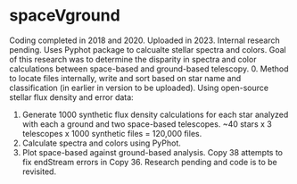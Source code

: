 # spaceVground
Coding completed in 2018 and 2020. Uploaded in 2023. Internal research pending. 
Uses Pyphot package to calcualte stellar spectra and colors. 
Goal of this research was to determine the disparity in spectra and color calculations between space-based and ground-based telescopy. 
0. Method to locate files internally, write and sort based on star name and classification (in earlier in version to be uploaded). 
Using open-source stellar flux density and error data:
1. Generate 1000 synthetic flux density calculations for each star analyzed with each a ground and two space-based telescopes. ~40 stars x 3 telescopes x 1000 synthetic files = 120,000 files.
2. Calculate spectra and colors using PyPhot.
3. Plot space-based against ground-based analysis. 
Copy 38 attempts to fix endStream errors in Copy 36. Research pending and code is to be revisited. 
